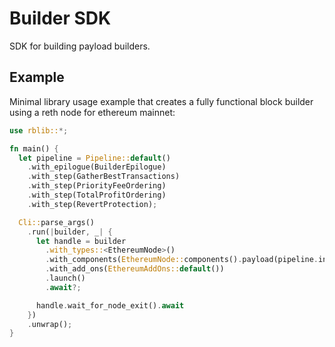 # Builder SDK

SDK for building payload builders.


## Example

Minimal library usage example that creates a fully functional block builder using a reth node for ethereum mainnet:

```rust
use rblib::*;

fn main() {
  let pipeline = Pipeline::default()
    .with_epilogue(BuilderEpilogue)
    .with_step(GatherBestTransactions)
    .with_step(PriorityFeeOrdering)
    .with_step(TotalProfitOrdering)
    .with_step(RevertProtection);

  Cli::parse_args()
    .run(|builder, _| {
      let handle = builder
        .with_types::<EthereumNode>()
        .with_components(EthereumNode::components().payload(pipeline.into_service()))
        .with_add_ons(EthereumAddOns::default())
        .launch()
        .await?;

      handle.wait_for_node_exit().await
    })
    .unwrap();
}
```
